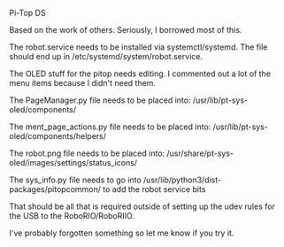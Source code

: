 Pi-Top DS

Based on the work of others.  Seriously, I borrowed most of this.

The robot.service needs to be installed via systemctl/systemd. The file should end up in /etc/systemd/system/robot.service.

The OLED stuff for the pitop needs editing.  I commented out a lot of the menu items because I didn't need them.

The PageManager.py file needs to be placed into: /usr/lib/pt-sys-oled/components/

The ment_page_actions.py file needs to be placed into: /usr/lib/pt-sys-oled/components/helpers/

The robot.png file needs to be placed into: /usr/share/pt-sys-oled/images/settings/status_icons/

The sys_info.py file needs to go into /usr/lib/python3/dist-packages/pitopcommon/ to add the robot service bits

That should be all that is required outside of setting up the udev rules for the USB to the RoboRIO/RoboRIIO.

I've probably forgotten something so let me know if you try it.
